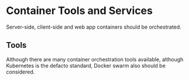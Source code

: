 # Container Tools and Services

Server-side, client-side and web app containers should be orchestrated.

## Tools

Although there are many container orchestration tools available, although Kubernetes is the defacto standard,
Docker swarm also should be considered.

